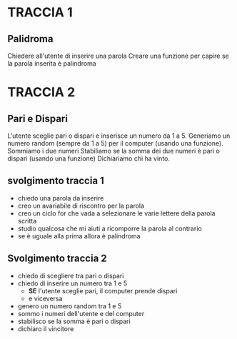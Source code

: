 # TRACCIA 1

## Palidroma

Chiedere all'utente di inserire una parola
Creare una funzione per capire se la parola inserita è palindroma

# TRACCIA 2

## Pari e Dispari

L'utente sceglie pari o dispari e inserisce un numero da 1 a 5.
Generiamo un numero random (sempre da 1 a 5) per il computer (usando una funzione).
Sommiamo i due numeri
Stabiliamo se la somma dei due numeri è pari o dispari (usando una funzione)
Dichiariamo chi ha vinto.

## svolgimento traccia 1

- chiedo una parola da inserire
- creo un avariabile di riscontro per la parola
- creo un ciclo for che vada a selezionare le varie lettere della parola scritta
- studio qualcosa che mi aiuti a ricomporre la parola al contrario
- se è uguale alla prima allora è palindroma

## Svolgimento traccia 2

- chiedo di scegliere tra pari o dispari
- chiedo di inserire un numero tra 1 e 5
  - **SE** l'utente sceglie pari, il computer prende dispari
  - e viceversa
- genero un numero random tra 1 e 5
- sommo i numeri dell'utente e del computer
- stabilisco se la somma è pari o dispari
- dichiaro il vincitore
